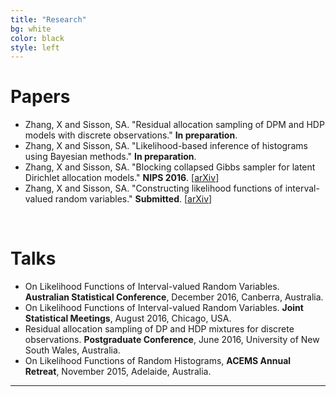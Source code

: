 ```yaml
---
title: "Research"
bg: white
color: black
style: left
---
```


# Papers

* Zhang, X and Sisson, SA. "Residual allocation sampling of DPM and HDP models with discrete observations." **In preparation**.
* Zhang, X and Sisson, SA. "Likelihood-based inference of histograms using Bayesian methods." **In preparation**.
* Zhang, X and Sisson, SA. "Blocking collapsed Gibbs sampler for latent Dirichlet allocation models." **NIPS 2016**. \[[arXiv](https://arxiv.org)\]
* Zhang, X and Sisson, SA. "Constructing likelihood functions of interval-valued random variables." **Submitted**. \[[arXiv](https://arxiv.org)\]

<br>

# Talks

* On Likelihood Functions of Interval-valued Random Variables. **Australian Statistical Conference**, December 2016, Canberra, Australia.
* On Likelihood Functions of Interval-valued Random Variables. **Joint Statistical Meetings**, August 2016, Chicago, USA.
* Residual allocation sampling of DP and HDP mixtures for discrete observations. **Postgraduate Conference**, June 2016, University of New South Wales, Australia.
* On Likelihood Functions of Random Histograms, **ACEMS Annual Retreat**, November 2015, Adelaide, Australia.

---



